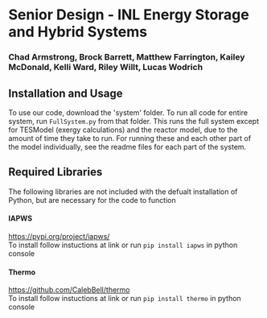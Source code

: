 # Senior Design - INL Energy Storage and Hybrid Systems
### Chad Armstrong, Brock Barrett, Matthew Farrington, Kailey McDonald, Kelli Ward, Riley Willt, Lucas Wodrich

## Installation and Usage
To use our code, download the 'system' folder. To run all code for entire system, run `FullSystem.py` from that folder. This runs the full system except for TESModel (exergy calculations) and the reactor model, due to the amount of time they take to run. For running these and each other part of the model individually, see the readme files for each part of the system.

## Required Libraries
The following libraries are not included with the defualt installation of Python, but are necessary for the code to function<br />
#### IAPWS
https://pypi.org/project/iapws/ <br />
To install follow instuctions at link or run `pip install iapws` in python console<br  />
#### Thermo
https://github.com/CalebBell/thermo <br />
To install follow instuctions at link or run `pip install thermo` in python console<br  />

